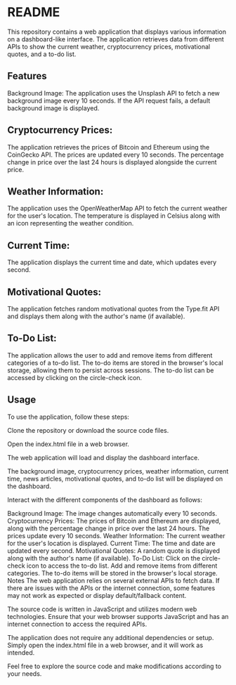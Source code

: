 # README
This repository contains a web application that displays various information on a dashboard-like interface. The application retrieves data from different APIs to show the current weather, cryptocurrency prices, motivational quotes, and a to-do list.

## Features
Background Image: The application uses the Unsplash API to fetch a new background image every 10 seconds. If the API request fails, a default background image is displayed.

## Cryptocurrency Prices: 
The application retrieves the prices of Bitcoin and Ethereum using the CoinGecko API. The prices are updated every 10 seconds. The percentage change in price over the last 24 hours is displayed alongside the current price.

## Weather Information: 
The application uses the OpenWeatherMap API to fetch the current weather for the user's location. The temperature is displayed in Celsius along with an icon representing the weather condition.

## Current Time: 
The application displays the current time and date, which updates every second.

## Motivational Quotes: 
The application fetches random motivational quotes from the Type.fit API and displays them along with the author's name (if available).

## To-Do List: 
The application allows the user to add and remove items from different categories of a to-do list. The to-do items are stored in the browser's local storage, allowing them to persist across sessions. The to-do list can be accessed by clicking on the circle-check icon.

## Usage
To use the application, follow these steps:

Clone the repository or download the source code files.

Open the index.html file in a web browser.

The web application will load and display the dashboard interface.

The background image, cryptocurrency prices, weather information, current time, news articles, motivational quotes, and to-do list will be displayed on the dashboard.

Interact with the different components of the dashboard as follows:

Background Image: The image changes automatically every 10 seconds.
Cryptocurrency Prices: The prices of Bitcoin and Ethereum are displayed, along with the percentage change in price over the last 24 hours. The prices update every 10 seconds.
Weather Information: The current weather for the user's location is displayed.
Current Time: The time and date are updated every second.
Motivational Quotes: A random quote is displayed along with the author's name (if available).
To-Do List: Click on the circle-check icon to access the to-do list. Add and remove items from different categories. The to-do items will be stored in the browser's local storage.
Notes
The web application relies on several external APIs to fetch data. If there are issues with the APIs or the internet connection, some features may not work as expected or display default/fallback content.

The source code is written in JavaScript and utilizes modern web technologies. Ensure that your web browser supports JavaScript and has an internet connection to access the required APIs.

The application does not require any additional dependencies or setup. Simply open the index.html file in a web browser, and it will work as intended.

Feel free to explore the source code and make modifications according to your needs.